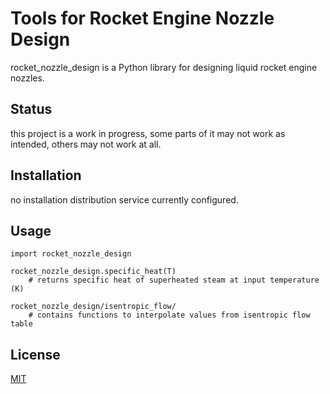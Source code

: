 # Tools for Rocket Engine Nozzle Design

rocket_nozzle_design is a Python library for designing liquid rocket engine nozzles.

## Status

this project is a work in progress, some parts of it may not work as intended, others may not work at all.


## Installation

no installation distribution service currently configured.

## Usage


```
import rocket_nozzle_design

rocket_nozzle_design.specific_heat(T) 
    # returns specific heat of superheated steam at input temperature (K)

rocket_nozzle_design/isentropic_flow/
    # contains functions to interpolate values from isentropic flow table
```

## License
[MIT](https://choosealicense.com/licenses/mit/)